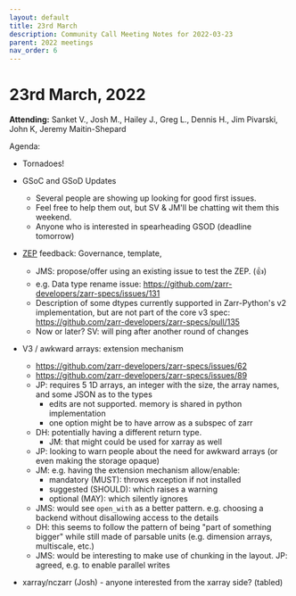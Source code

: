 ```yaml
---
layout: default
title: 23rd March
description: Community Call Meeting Notes for 2022-03-23
parent: 2022 meetings
nav_order: 6
---
```


# 23rd March, 2022

**Attending:** Sanket V., Josh M., Hailey J., Greg L., Dennis H., Jim Pivarski, John K, Jeremy Maitin-Shepard

Agenda:
- Tornadoes!
- GSoC and GSoD Updates
  - Several people are showing up looking for good first issues.
  - Feel free to help them out, but SV & JM'll be chatting wit them this weekend.
  - Anyone who is interested in spearheading GSOD (deadline tomorrow)
- [ZEP](https://github.com/zarr-developers/governance/pull/16) feedback: Governance, template, 
  - JMS: propose/offer using an existing issue to test the ZEP. (:+1:)
  - e.g. Data type rename issue: https://github.com/zarr-developers/zarr-specs/issues/131
  - Description of some dtypes currently supported in Zarr-Python's v2 implementation, but are not part of the core v3 spec: https://github.com/zarr-developers/zarr-specs/pull/135
  - Now or later? SV: will ping after another round of changes

- V3 / awkward arrays: extension mechanism
  - https://github.com/zarr-developers/zarr-specs/issues/62
  - https://github.com/zarr-developers/zarr-specs/issues/89
  - JP: requires 5 1D arrays, an integer with the size, the array names, and some JSON as to the types
    - edits are not supported. memory is shared in python implementation
    - one option might be to have arrow as a subspec of zarr
  - DH: potentially having a different return type.
    - JM: that might could be used for xarray as well
  - JP: looking to warn people about the need for awkward arrays (or even making the storage opaque)
  - JM: e.g. having the extension mechanism allow/enable:
    - mandatory (MUST): throws exception if not installed
    - suggested (SHOULD): which raises a warning
    - optional (MAY): which silently ignores
  - JMS: would see `open_with` as a better pattern. e.g. choosing a backend without disallowing access to the details
  - DH: this seems to follow the pattern of being "part of something bigger" while still made of parsable units (e.g. dimension arrays, multiscale, etc.)
  - JMS: would be interesting to make use of chunking in the layout. JP: agreed, e.g. to enable parallel writes
- xarray/nczarr (Josh) - anyone interested from the xarray side? (tabled)
